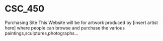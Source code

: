 # CSC_450
Purchasing Site
This Website will be for artwork produced by [insert artist here] where people can browse and purchase the various paintings,sculptures,photographs...